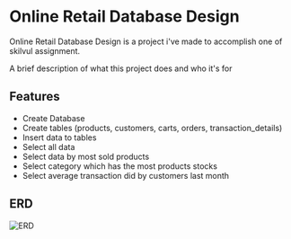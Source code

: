 # Online Retail Database Design

Online Retail Database Design is a project i've made to accomplish one of skilvul assignment. 

A brief description of what this project does and who it's for

## Features

- Create Database
- Create tables (products, customers, carts, orders, transaction_details)
- Insert data to tables
- Select all data
- Select data by most sold products
- Select category which has the most products stocks
- Select average transaction did by customers last month

## ERD
![ERD]([https://raw.githubusercontent.com/HamzahRaihan/retail-online-mysql-database/main/img/ERD%20Online%20Retail%20Database%20Desain.png?token=GHSAT0AAAAAACJGN5PZQ3ZJPTHZJWSCN6UEZKLLUIA])
